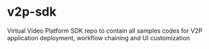 # v2p-sdk
Virtual Video Platform SDK repo to contain all samples codes for V2P application deployment, workflow chaining and UI customization
